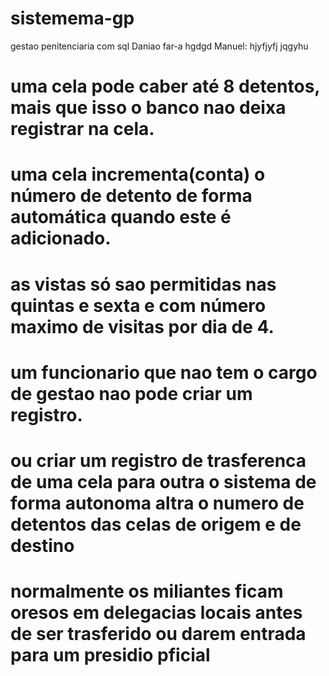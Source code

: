 # sistemema-gp
gestao penitenciaria com sql
Daniao far-a
hgdgd
Manuel: hjyfjyfj
jqgyhu

# uma cela pode caber até 8 detentos, mais que isso o banco nao deixa registrar na cela.
# uma cela incrementa(conta) o número de detento de forma automática quando este é adicionado.
# as vistas só sao permitidas nas quintas e sexta e com número maximo de visitas por dia de 4.
# um funcionario que nao tem o cargo de gestao nao pode criar um registro.
# ou criar um registro de trasferenca de uma cela para outra o sistema de forma autonoma altra o numero de detentos das celas de origem e de destino
# normalmente os miliantes ficam oresos em delegacias locais antes de ser trasferido ou darem entrada para um presidio pficial

